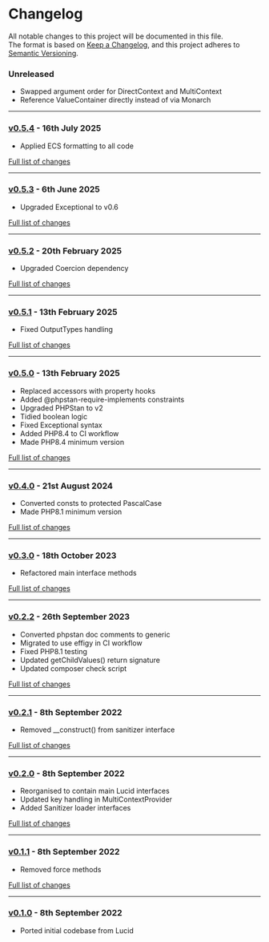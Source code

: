# Changelog

All notable changes to this project will be documented in this file.<br>
The format is based on [Keep a Changelog](https://keepachangelog.com/en/1.0.0/),
and this project adheres to [Semantic Versioning](https://semver.org/spec/v2.0.0.html).

### Unreleased
- Swapped argument order for DirectContext and MultiContext
- Reference ValueContainer directly instead of via Monarch

---

### [v0.5.4](https://github.com/decodelabs/lucid-support/commits/v0.5.4) - 16th July 2025

- Applied ECS formatting to all code

[Full list of changes](https://github.com/decodelabs/lucid-support/compare/v0.5.3...v0.5.4)

---

### [v0.5.3](https://github.com/decodelabs/lucid-support/commits/v0.5.3) - 6th June 2025

- Upgraded Exceptional to v0.6

[Full list of changes](https://github.com/decodelabs/lucid-support/compare/v0.5.2...v0.5.3)

---

### [v0.5.2](https://github.com/decodelabs/lucid-support/commits/v0.5.2) - 20th February 2025

- Upgraded Coercion dependency

[Full list of changes](https://github.com/decodelabs/lucid-support/compare/v0.5.1...v0.5.2)

---

### [v0.5.1](https://github.com/decodelabs/lucid-support/commits/v0.5.1) - 13th February 2025

- Fixed OutputTypes handling

[Full list of changes](https://github.com/decodelabs/lucid-support/compare/v0.5.0...v0.5.1)

---

### [v0.5.0](https://github.com/decodelabs/lucid-support/commits/v0.5.0) - 13th February 2025

- Replaced accessors with property hooks
- Added @phpstan-require-implements constraints
- Upgraded PHPStan to v2
- Tidied boolean logic
- Fixed Exceptional syntax
- Added PHP8.4 to CI workflow
- Made PHP8.4 minimum version

[Full list of changes](https://github.com/decodelabs/lucid-support/compare/v0.4.0...v0.5.0)

---

### [v0.4.0](https://github.com/decodelabs/lucid-support/commits/v0.4.0) - 21st August 2024

- Converted consts to protected PascalCase
- Made PHP8.1 minimum version

[Full list of changes](https://github.com/decodelabs/lucid-support/compare/v0.3.0...v0.4.0)

---

### [v0.3.0](https://github.com/decodelabs/lucid-support/commits/v0.3.0) - 18th October 2023

- Refactored main interface methods

[Full list of changes](https://github.com/decodelabs/lucid-support/compare/v0.2.2...v0.3.0)

---

### [v0.2.2](https://github.com/decodelabs/lucid-support/commits/v0.2.2) - 26th September 2023

- Converted phpstan doc comments to generic
- Migrated to use effigy in CI workflow
- Fixed PHP8.1 testing
- Updated getChildValues() return signature
- Updated composer check script

[Full list of changes](https://github.com/decodelabs/lucid-support/compare/v0.2.1...v0.2.2)

---

### [v0.2.1](https://github.com/decodelabs/lucid-support/commits/v0.2.1) - 8th September 2022

- Removed __construct() from sanitizer interface

[Full list of changes](https://github.com/decodelabs/lucid-support/compare/v0.2.0...v0.2.1)

---

### [v0.2.0](https://github.com/decodelabs/lucid-support/commits/v0.2.0) - 8th September 2022

- Reorganised to contain main Lucid interfaces
- Updated key handling in MultiContextProvider
- Added Sanitizer loader interfaces

[Full list of changes](https://github.com/decodelabs/lucid-support/compare/v0.1.1...v0.2.0)

---

### [v0.1.1](https://github.com/decodelabs/lucid-support/commits/v0.1.1) - 8th September 2022

- Removed force methods

[Full list of changes](https://github.com/decodelabs/lucid-support/compare/v0.1.0...v0.1.1)

---

### [v0.1.0](https://github.com/decodelabs/lucid-support/commits/v0.1.0) - 8th September 2022

- Ported initial codebase from Lucid
